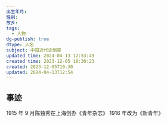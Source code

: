 ```yaml
---
出生年月: 
性别: 
故乡: 
tags:
  - 人物
dg-publish: true
dtype: 人名
subject: 中国近代史纲要
updated time: 2024-04-13 12:53:49
created time: 2023-12-05 10:30:23
created: 2023-12-05T10:30
updated: 2024-04-13T12:54
---
```

## 事迹
1915 年 9 月陈独秀在上海创办《青年杂志》
1916 年改为《新青年》
